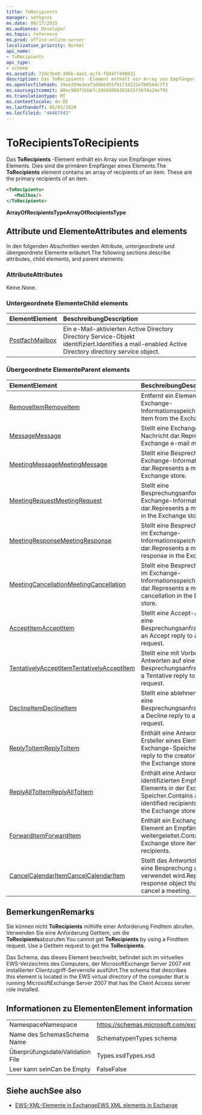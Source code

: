 ```yaml
---
title: ToRecipients
manager: sethgros
ms.date: 09/17/2015
ms.audience: Developer
ms.topic: reference
ms.prod: office-online-server
localization_priority: Normal
api_name:
- ToRecipients
api_type:
- schema
ms.assetid: 72dc3be8-30bb-4ae1-acf4-fb94ff490631
description: Das ToRecipients -Element enthält ein Array von Empfänger eines Elements. Dies sind die primären Empfänger eines Elements.
ms.openlocfilehash: 39ee359e1eaf3d0b6455fb1734222e78054dc7f3
ms.sourcegitcommit: 88ec988f2bb67c1866d06b361615f3674a24e795
ms.translationtype: MT
ms.contentlocale: de-DE
ms.lasthandoff: 06/03/2020
ms.locfileid: "44467543"
---
```

# <a name="torecipients"></a><span data-ttu-id="c2c7e-104">ToRecipients</span><span class="sxs-lookup"><span data-stu-id="c2c7e-104">ToRecipients</span></span>

<span data-ttu-id="c2c7e-p102">Das **ToRecipients** -Element enthält ein Array von Empfänger eines Elements. Dies sind die primären Empfänger eines Elements.</span><span class="sxs-lookup"><span data-stu-id="c2c7e-p102">The **ToRecipients** element contains an array of recipients of an item. These are the primary recipients of an item.</span></span> 
  
```xml
<ToRecipients>
   <Mailbox/>
</ToRecipients>
```

 <span data-ttu-id="c2c7e-107">**ArrayOfRecipientsType**</span><span class="sxs-lookup"><span data-stu-id="c2c7e-107">**ArrayOfRecipientsType**</span></span>
## <a name="attributes-and-elements"></a><span data-ttu-id="c2c7e-108">Attribute und Elemente</span><span class="sxs-lookup"><span data-stu-id="c2c7e-108">Attributes and elements</span></span>

<span data-ttu-id="c2c7e-109">In den folgenden Abschnitten werden Attribute, untergeordnete und übergeordnete Elemente erläutert.</span><span class="sxs-lookup"><span data-stu-id="c2c7e-109">The following sections describe attributes, child elements, and parent elements.</span></span>
  
### <a name="attributes"></a><span data-ttu-id="c2c7e-110">Attribute</span><span class="sxs-lookup"><span data-stu-id="c2c7e-110">Attributes</span></span>

<span data-ttu-id="c2c7e-111">Keine.</span><span class="sxs-lookup"><span data-stu-id="c2c7e-111">None.</span></span>
  
### <a name="child-elements"></a><span data-ttu-id="c2c7e-112">Untergeordnete Elemente</span><span class="sxs-lookup"><span data-stu-id="c2c7e-112">Child elements</span></span>

|<span data-ttu-id="c2c7e-113">**Element**</span><span class="sxs-lookup"><span data-stu-id="c2c7e-113">**Element**</span></span>|<span data-ttu-id="c2c7e-114">**Beschreibung**</span><span class="sxs-lookup"><span data-stu-id="c2c7e-114">**Description**</span></span>|
|:-----|:-----|
|[<span data-ttu-id="c2c7e-115">Postfach</span><span class="sxs-lookup"><span data-stu-id="c2c7e-115">Mailbox</span></span>](mailbox.md) <br/> |<span data-ttu-id="c2c7e-116">Ein e-Mail-aktivierten Active Directory Directory Service-Objekt identifiziert.</span><span class="sxs-lookup"><span data-stu-id="c2c7e-116">Identifies a mail-enabled Active Directory directory service object.</span></span>  <br/> |
   
### <a name="parent-elements"></a><span data-ttu-id="c2c7e-117">Übergeordnete Elemente</span><span class="sxs-lookup"><span data-stu-id="c2c7e-117">Parent elements</span></span>

|<span data-ttu-id="c2c7e-118">**Element**</span><span class="sxs-lookup"><span data-stu-id="c2c7e-118">**Element**</span></span>|<span data-ttu-id="c2c7e-119">**Beschreibung**</span><span class="sxs-lookup"><span data-stu-id="c2c7e-119">**Description**</span></span>|
|:-----|:-----|
|[<span data-ttu-id="c2c7e-120">RemoveItem</span><span class="sxs-lookup"><span data-stu-id="c2c7e-120">RemoveItem</span></span>](removeitem.md) <br/> |<span data-ttu-id="c2c7e-121">Entfernt ein Element aus dem Exchange-Informationsspeicher.</span><span class="sxs-lookup"><span data-stu-id="c2c7e-121">Removes an item from the Exchange store.</span></span>  <br/> |
|[<span data-ttu-id="c2c7e-122">Message</span><span class="sxs-lookup"><span data-stu-id="c2c7e-122">Message</span></span>](message-ex15websvcsotherref.md) <br/> |<span data-ttu-id="c2c7e-123">Stellt eine Exchange-E-Mail-Nachricht dar.</span><span class="sxs-lookup"><span data-stu-id="c2c7e-123">Represents an Exchange e-mail message.</span></span>  <br/> |
|[<span data-ttu-id="c2c7e-124">MeetingMessage</span><span class="sxs-lookup"><span data-stu-id="c2c7e-124">MeetingMessage</span></span>](meetingmessage.md) <br/> |<span data-ttu-id="c2c7e-125">Stellt eine Besprechung im Exchange-Informationsspeicher dar.</span><span class="sxs-lookup"><span data-stu-id="c2c7e-125">Represents a meeting in the Exchange store.</span></span>  <br/> |
|[<span data-ttu-id="c2c7e-126">MeetingRequest</span><span class="sxs-lookup"><span data-stu-id="c2c7e-126">MeetingRequest</span></span>](meetingrequest.md) <br/> |<span data-ttu-id="c2c7e-127">Stellt eine Besprechungsanforderung im Exchange-Informationsspeicher dar.</span><span class="sxs-lookup"><span data-stu-id="c2c7e-127">Represents a meeting request in the Exchange store.</span></span>  <br/> |
|[<span data-ttu-id="c2c7e-128">MeetingResponse</span><span class="sxs-lookup"><span data-stu-id="c2c7e-128">MeetingResponse</span></span>](meetingresponse.md) <br/> |<span data-ttu-id="c2c7e-129">Stellt eine Besprechungsantwort im Exchange-Informationsspeicher dar.</span><span class="sxs-lookup"><span data-stu-id="c2c7e-129">Represents a meeting response in the Exchange store.</span></span>  <br/> |
|[<span data-ttu-id="c2c7e-130">MeetingCancellation</span><span class="sxs-lookup"><span data-stu-id="c2c7e-130">MeetingCancellation</span></span>](meetingcancellation.md) <br/> |<span data-ttu-id="c2c7e-131">Stellt eine Besprechungsabsage im Exchange-Informationsspeicher dar.</span><span class="sxs-lookup"><span data-stu-id="c2c7e-131">Represents a meeting cancellation in the Exchange store.</span></span>  <br/> |
|[<span data-ttu-id="c2c7e-132">AcceptItem</span><span class="sxs-lookup"><span data-stu-id="c2c7e-132">AcceptItem</span></span>](acceptitem.md) <br/> |<span data-ttu-id="c2c7e-133">Stellt eine Accept-Antwort auf eine Besprechungsanfrage.</span><span class="sxs-lookup"><span data-stu-id="c2c7e-133">Represents an Accept reply to a meeting request.</span></span>  <br/> |
|[<span data-ttu-id="c2c7e-134">TentativelyAcceptItem</span><span class="sxs-lookup"><span data-stu-id="c2c7e-134">TentativelyAcceptItem</span></span>](tentativelyacceptitem.md) <br/> |<span data-ttu-id="c2c7e-135">Stellt eine mit Vorbehalt Antworten auf eine Besprechungsanfrage.</span><span class="sxs-lookup"><span data-stu-id="c2c7e-135">Represents a Tentative reply to a meeting request.</span></span>  <br/> |
|[<span data-ttu-id="c2c7e-136">DeclineItem</span><span class="sxs-lookup"><span data-stu-id="c2c7e-136">DeclineItem</span></span>](declineitem.md) <br/> |<span data-ttu-id="c2c7e-137">Stellt eine ablehnen Antwort auf eine Besprechungsanfrage.</span><span class="sxs-lookup"><span data-stu-id="c2c7e-137">Represents a Decline reply to a meeting request.</span></span>  <br/> |
|[<span data-ttu-id="c2c7e-138">ReplyToItem</span><span class="sxs-lookup"><span data-stu-id="c2c7e-138">ReplyToItem</span></span>](replytoitem.md) <br/> |<span data-ttu-id="c2c7e-139">Enthält eine Antwort an den Ersteller eines Elements in der Exchange-Speicher.</span><span class="sxs-lookup"><span data-stu-id="c2c7e-139">Contains a reply to the creator of an item in the Exchange store.</span></span>  <br/> |
|[<span data-ttu-id="c2c7e-140">ReplyAllToItem</span><span class="sxs-lookup"><span data-stu-id="c2c7e-140">ReplyAllToItem</span></span>](replyalltoitem.md) <br/> |<span data-ttu-id="c2c7e-141">Enthält eine Antwort an alle identifizierten Empfänger eines Elements in der Exchange-Speicher.</span><span class="sxs-lookup"><span data-stu-id="c2c7e-141">Contains a reply to all identified recipients of an item in the Exchange store.</span></span>  <br/> |
|[<span data-ttu-id="c2c7e-142">ForwardItem</span><span class="sxs-lookup"><span data-stu-id="c2c7e-142">ForwardItem</span></span>](forwarditem.md) <br/> |<span data-ttu-id="c2c7e-143">Enthält ein Exchange-Speicher-Element an Empfänger weitergeleitet.</span><span class="sxs-lookup"><span data-stu-id="c2c7e-143">Contains an Exchange store item to forward to recipients.</span></span>  <br/> |
|[<span data-ttu-id="c2c7e-144">CancelCalendarItem</span><span class="sxs-lookup"><span data-stu-id="c2c7e-144">CancelCalendarItem</span></span>](cancelcalendaritem.md) <br/> |<span data-ttu-id="c2c7e-145">Stellt das Antwortobjekt, das Sie eine Besprechung absagen verwendet wird.</span><span class="sxs-lookup"><span data-stu-id="c2c7e-145">Represents the response object that is used to cancel a meeting.</span></span>  <br/> |
   
## <a name="remarks"></a><span data-ttu-id="c2c7e-146">Bemerkungen</span><span class="sxs-lookup"><span data-stu-id="c2c7e-146">Remarks</span></span>

<span data-ttu-id="c2c7e-p103">Sie können nicht **ToRecipients** mithilfe einer Anforderung FindItem abrufen. Verwenden Sie eine Anforderung GetItem, um die **ToRecipients**abzurufen.</span><span class="sxs-lookup"><span data-stu-id="c2c7e-p103">You cannot get **ToRecipients** by using a FindItem request. Use a GetItem request to get the **ToRecipients**.</span></span>
  
<span data-ttu-id="c2c7e-149">Das Schema, das dieses Element beschreibt, befindet sich im virtuellen EWS-Verzeichnis des Computers, der MicrosoftExchange Server 2007 mit installierter Clientzugriff-Serverrolle ausführt.</span><span class="sxs-lookup"><span data-stu-id="c2c7e-149">The schema that describes this element is located in the EWS virtual directory of the computer that is running MicrosoftExchange Server 2007 that has the Client Access server role installed.</span></span>
  
## <a name="element-information"></a><span data-ttu-id="c2c7e-150">Informationen zu Elementen</span><span class="sxs-lookup"><span data-stu-id="c2c7e-150">Element information</span></span>

|||
|:-----|:-----|
|<span data-ttu-id="c2c7e-151">Namespace</span><span class="sxs-lookup"><span data-stu-id="c2c7e-151">Namespace</span></span>  <br/> |https://schemas.microsoft.com/exchange/services/2006/types  <br/> |
|<span data-ttu-id="c2c7e-152">Name des Schemas</span><span class="sxs-lookup"><span data-stu-id="c2c7e-152">Schema Name</span></span>  <br/> |<span data-ttu-id="c2c7e-153">Schematypen</span><span class="sxs-lookup"><span data-stu-id="c2c7e-153">Types schema</span></span>  <br/> |
|<span data-ttu-id="c2c7e-154">Überprüfungsdatei</span><span class="sxs-lookup"><span data-stu-id="c2c7e-154">Validation File</span></span>  <br/> |<span data-ttu-id="c2c7e-155">Types.xsd</span><span class="sxs-lookup"><span data-stu-id="c2c7e-155">Types.xsd</span></span>  <br/> |
|<span data-ttu-id="c2c7e-156">Leer kann sein</span><span class="sxs-lookup"><span data-stu-id="c2c7e-156">Can be Empty</span></span>  <br/> |<span data-ttu-id="c2c7e-157">False</span><span class="sxs-lookup"><span data-stu-id="c2c7e-157">False</span></span>  <br/> |
   
## <a name="see-also"></a><span data-ttu-id="c2c7e-158">Siehe auch</span><span class="sxs-lookup"><span data-stu-id="c2c7e-158">See also</span></span>



- [<span data-ttu-id="c2c7e-159">EWS-XML-Elemente in Exchange</span><span class="sxs-lookup"><span data-stu-id="c2c7e-159">EWS XML elements in Exchange</span></span>](ews-xml-elements-in-exchange.md)

